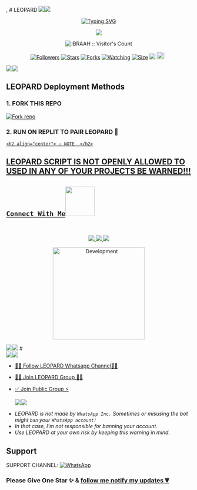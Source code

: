 , # LEOPARD 
   <a><img src='https://i.imgur.com/LyHic3i.gif'/></a><a><img src='https://i.imgur.com/LyHic3i.gif'/></a>
<p align="center">
<p align="center">
  <a href="https://git.io/typing-svg"><img src="https://readme-typing-svg.demolab.com?font=EB+Garamond&weight=800&size=28&duration=4000&pause=1000&random=false&width=435&lines=+•★⃝ LEOPARD★⃝•;MULTI-DEVICE+WHATSAPP+BOT;DEVELOPED+BY+IBRAAH+MR.LEO;RELEASED+DATE+22%2F6%2F2024." alt="Typing SVG" /></a>
 </p>
<p align="center">
<img src="https://telegra.ph/file/f0868869d3df4cb3353c3.jpg"/> 
<p align="center"><img src="https://profile-counter.glitch.me/{IBRAAH}/count.svg" alt="IBRAAH :: Visitor's Count" /></p>
<p align="center">
<a href="https://github.com/Ibraah2/LEOPARD/followers"><img title="Followers" src="https://img.shields.io/github/followers/IBRAAH?color=red&style=flat-square"></a>
<a href="https://github.com/Ibraah2/LEOPARD/stargazers/"><img title="Stars" src="https://img.shields.io/github/stars/Ibraah2/LEOPARD?color=blue&style=flat-square"></a>
<a href="https://github.com/Ibraah2/LEOPARD/network/members"><img title="Forks" src="https://img.shields.io/github/forks/Ibraah2/LEOPARD?color=red&style=flat-square"></a>
<a href="https://github.com/Ibraah2/LEOPARD/watchers"><img title="Watching" src="https://img.shields.io/github/watchers/Ibraah2/LEOPARD?label=Watchers&color=blue&style=flat-square"></a>
<a href="https://github.com/Ibraah2/LEOPARD/"><img title="Size" src="https://img.shields.io/github/repo-size/Ibraah2/LEOPARD?style=flat-square&color=green"></a>
<a href="https://hits.seeyoufarm.com"><img src="https://hits.seeyoufarm.com/api/count/incr/badge.svg?url=https%3A%2F%2Fgithub.com%2FIbraah2%2FLEOPARD&count_bg=%2379C83D&title_bg=%23555555&icon=probot.svg&icon_color=%2300FF6D&title=hits&edge_flat=false"/></a>
<a href="https://github.com/Ibraah2/LEOPARD/graphs/commit-activity"><img height="20" src="https://img.shields.io/badge/Maintained%3F-yes-green.svg"></a>&nbsp;&nbsp;
</p>
<p align='center'>
    </p>
<a><img src='https://i.imgur.com/LyHic3i.gif'/></a><a><img src='https://i.imgur.com/LyHic3i.gif'/></a>
<p align="center">

 ## LEOPARD Deployment Methods

### 1. FORK THIS REPO

<a href='https://github.com/Ibraah2/LEOPARD/fork' target="_blank"><img alt='Fork repo' src='https://img.shields.io/badge/Fork This Repo-black?style=for-the-badge&logo=git&logoColor=white'/></a>

### 2. RUN ON REPLIT TO PAIR LEOPARD 🐆 
<p align="centre">
<a href="https://replit.com/@yohmkuu3148/Pairing-LEOPARD"

    <h2 align="center"> ⚠️ NOTE  </h2>
## LEOPARD SCRIPT IS NOT OPENLY ALLOWED TO USED IN ANY OF YOUR PROJECTS BE WARNED!!! 

## ```Connect With Me```<img src="https://github.com/0xIbraah2/0xIbraah2/raw/main/assets/mdImages/handshake.gif" width ="80"></h1> 
 <br> 
<p align="center">
<a href="https://wa.me/254702302770"><img src="?style=for-the-badge&logo=whatsapp&logoColor=white" />
<a href="https://whatsapp.com/channel/0029Vabz7vUJ3jutx2fNsf2P"><img src="https://img.shields.io/badge/Join Official Channel-25D366?style=for-the-badge&logo=whatsapp&logoColor=white" />
<a href="https://t.me/ibraah_ke"><img src="https://img.shields.io/badge/Telegram-0088cc?style=for-the-badge&logo=telegram&logoColor=white" /><br>
<p align="center">
<img alt="Development" width="250" src="https://media2.giphy.com/media/W9tBvzTXkQopi/giphy.gif?cid=6c09b952xu6syi1fyqfyc04wcfk0qvqe8fd7sop136zxfjyn&ep=v1_internal_gif_by_id&rid=giphy.gif&ct=g" /> </p>
<a><img src='https://i.imgur.com/LyHic3i.gif'/></a><a><img src='https://i.imgur.com/LyHic3i.gif'/></a>
# 

<br>
<a><img src='https://i.imgur.com/LyHic3i.gif'/></a><a><img src='https://i.imgur.com/LyHic3i.gif'/></a>

* [🧑‍💻 Follow LEOPARD Whatsapp Channel🧑‍💻](https://whatsapp.com/channel/0029Vabz7vUJ3jutx2fNsf2P)

* [🧑‍💻 Join LEOPARD Group 🧑‍💻](https://t.me/ibraah_ke)

* [✅ Join Public Group ⚡](https://whatsapp.com/channel/0029Vabz7vUJ3jutx2fNsf2P)

  <a><img src='https://i.imgur.com/LyHic3i.gif'/></a><a><img src='https://i.imgur.com/LyHic3i.gif'/></a>
  

- *LEOPARD is not made by `WhatsApp Inc.` Sometimes or misusing the bot might `ban` your `WhatsApp account!`*
- *In that case, I'm not responsible for banning your account.*
- *Use LEOPARD at your own risk by keeping this warning in mind.*

## Support

SUPPORT CHANNEL: <a href="[https://whatsapp.com/channel/0029Vabz7vUJ3jutx2fNsf2P)"><img alt="WhatsApp" src="https://img.shields.io/badge/WhatsApp-25D366?style=for-the-badge&logo=whatsapp&logoColor=white"/></a>


### Please Give One Star ✨ & [follow me notify my updates 💗](https://github.com/Ibraah2/LEOPARD)
